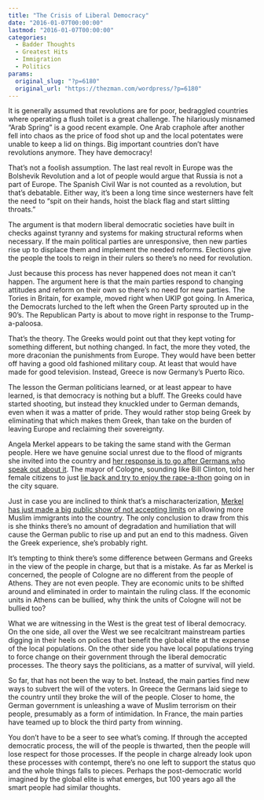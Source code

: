 ```yaml
---
title: "The Crisis of Liberal Democracy"
date: "2016-01-07T00:00:00"
lastmod: "2016-01-07T00:00:00"
categories:
  - Badder Thoughts
  - Greatest Hits
  - Immigration
  - Politics
params:
  original_slug: "?p=6180"
  original_url: "https://thezman.com/wordpress/?p=6180"
---
```


It is generally assumed that revolutions are for poor, bedraggled
countries where operating a flush toilet is a great challenge. The
hilariously misnamed “Arab Spring” is a good recent example. One Arab
craphole after another fell into chaos as the price of food shot up and
the local potentates were unable to keep a lid on things. Big important
countries don’t have revolutions anymore. They have democracy!

That’s not a foolish assumption. The last real revolt in Europe was the
Bolshevik Revolution and a lot of people would argue that Russia is not
a part of Europe. The Spanish Civil War is not counted as a revolution,
but that’s debatable. Either way, it’s been a long time since westerners
have felt the need to “spit on their hands, hoist the black flag and
start slitting throats.”

The argument is that modern liberal democratic societies have built in
checks against tyranny and systems for making structural reforms when
necessary. If the main political parties are unresponsive, then new
parties rise up to displace them and implement the needed reforms.
Elections give the people the tools to reign in their rulers so there’s
no need for revolution.

Just because this process has never happened does not mean it can’t
happen. The argument here is that the main parties respond to changing
attitudes and reform on their own so there’s no need for new parties.
The Tories in Britain, for example, moved right when UKIP got going. In
America, the Democrats lurched to the left when the Green Party sprouted
up in the 90’s. The Republican Party is about to move right in response
to the Trump-a-paloosa.

That’s the theory. The Greeks would point out that they kept voting for
something different, but nothing changed. In fact, the more they voted,
the more draconian the punishments from Europe. They would have been
better off having a good old fashioned military coup. At least that
would have made for good television. Instead, Greece is now Germany’s
Puerto Rico.

The lesson the German politicians learned, or at least appear to have
learned, is that democracy is nothing but a bluff. The Greeks could have
started shooting, but instead they knuckled under to German demands,
even when it was a matter of pride. They would rather stop being Greek
by eliminating that which makes them Greek, than take on the burden of
leaving Europe and reclaiming their sovereignty.

Angela Merkel appears to be taking the same stand with the German
people. Here we have genuine social unrest due to the flood of migrants
she invited into the country and [her response is to go after Germans
who speak out about
it](https://www.washingtonpost.com/world/europe/germany-springs-to-action-over-hate-speech-against-migrants/2016/01/06/6031218e-b315-11e5-8abc-d09392edc612_story.html).
The mayor of Cologne, sounding like Bill Clinton, told her female
citizens to just [lie back and try to enjoy the
rape-a-thon](http://www.nytimes.com/2016/01/07/world/europe/cologne-mayor-henriette-reker-germany-sexual-assaults.html)
going on in the city square.

Just in case you are inclined to think that’s a mischaracterization,
[Merkel has just made a big public show of not accepting
limits](http://www.dw.com/en/merkel-rejects-limits-on-refugee-intake-at-csu-meeting-in-bavaria/a-18964156)
on allowing more Muslim immigrants into the country. The only conclusion
to draw from this is she thinks there’s no amount of degradation and
humiliation that will cause the German public to rise up and put an end
to this madness. Given the Greek experience, she’s probably right.

It’s tempting to think there’s some difference between Germans and
Greeks in the view of the people in charge, but that is a mistake. As
far as Merkel is concerned, the people of Cologne are no different from
the people of Athens. They are not even people. They are economic units
to be shifted around and eliminated in order to maintain the ruling
class. If the economic units in Athens can be bullied, why think the
units of Cologne will not be bullied too?

What we are witnessing in the West is the great test of liberal
democracy. On the one side, all over the West we see recalcitrant
mainstream parties digging in their heels on polices that benefit the
global elite at the expense of the local populations. On the other
side you have local populations trying to force change on their
government through the liberal democratic processes. The theory says
the politicians, as a matter of survival, will yield.

So far, that has not been the way to bet. Instead, the main parties find
new ways to subvert the will of the voters. In Greece the Germans laid
siege to the country until they broke the will of the people. Closer to
home, the German government is unleashing a wave of Muslim terrorism on
their people, presumably as a form of intimidation. In France, the main
parties have teamed up to block the third party from winning.

You don’t have to be a seer to see what’s coming. If through the
accepted democratic process, the will of the people is thwarted, then
the people will lose respect for those processes. If the people in
charge already look upon these processes with contempt, there’s no one
left to support the status quo and the whole things falls to pieces.
Perhaps the post-democratic world imagined by the global elite is what
emerges, but 100 years ago all the smart people had similar thoughts.
